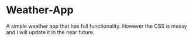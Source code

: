 # Weather-App

A simple weather app that has full functionality. However the CSS is messy and I will update it in the near future.
